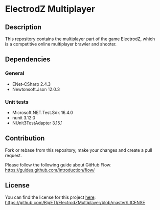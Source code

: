 # ElectrodZ Multiplayer

## Description

This repository contains the multiplayer part of the game ElectrodZ, which is a competitive online multiplayer brawler and shooter.

## Dependencies

### General

- ENet-CSharp 2.4.3
- Newtonsoft.Json 12.0.3

### Unit tests

- Microsoft.NET.Test.Sdk 16.4.0
- nunit 3.12.0
- NUnit3TestAdapter 3.15.1

## Contribution

Fork or rebase from this repository, make your changes and create a pull request.

Please follow the following guide about GitHub Flow: https://guides.github.com/introduction/flow/

## License

You can find the license for this project [here](https://github.com/BigETI/ElectrodZMultiplayer/blob/master/LICENSE): https://github.com/BigETI/ElectrodZMultiplayer/blob/master/LICENSE
